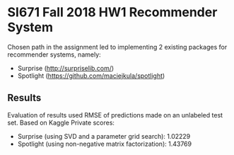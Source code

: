 # SI671 Fall 2018 HW1 Recommender System

Chosen path in the assignment led to implementing 2 existing packages for recommender systems, namely:
* Surprise (http://surpriselib.com/)
* Spotlight (https://github.com/maciejkula/spotlight)

## Results
Evaluation of results used RMSE of predictions made on an unlabeled test set. Based on Kaggle Private scores:
* Surprise (using SVD and a parameter grid search): 1.02229 
* Spotlight (using non-negative matrix factorization): 1.43769
